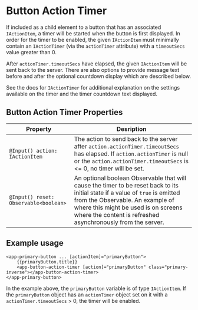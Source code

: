 # Button Action Timer

If included as a child element to a button that has an associated `IActionItem`, a timer will be started when the button is first displayed.  In order for the timer to be enabled, the given `IActionItem` must minimally contain an `IActionTimer` (via the `actionTimer` attribute) with a `timeoutSecs` value greater than 0. 

After `actionTimer.timeoutSecs` have elapsed, the given `IActionItem` will be sent back to the server.  There are also options to provide message text before and after the optional countdown display which are described below.

See the docs for `IActionTimer` for additional explanation on the settings available on the timer and the timer countdown text displayed.

## Button Action Timer Properties

| Property| Desription
|---------|-----------
| `@Input() action: IActionItem` | The action to send back to the server after `action.actionTimer.timeoutSecs` has elapsed.  If `action.actionTimer` is null or the `action.actionTimer.timeoutSecs` is <= 0, no timer will be set.
| `@Input() reset: Observable<boolean>` | An optional boolean Observable that will cause the timer to be reset back to its initial state if a value of `true` is emitted from the Observable.  An example of where this might be used is on screens where the content is refreshed asynchronously from the server.

## Example usage
```
<app-primary-button ... [actionItem]="primaryButton">
    {{primaryButton.title}}
    <app-button-action-timer [action]="primaryButton" class="primary-inverse"></app-button-action-timer>
</app-primary-button>
```

In the example above, the `primaryButton` variable is of type `IActionItem`.  If the `primaryButton` object has an `actionTimer` object set on it with a `actionTimer.timeoutSecs` > 0, the timer will be enabled.